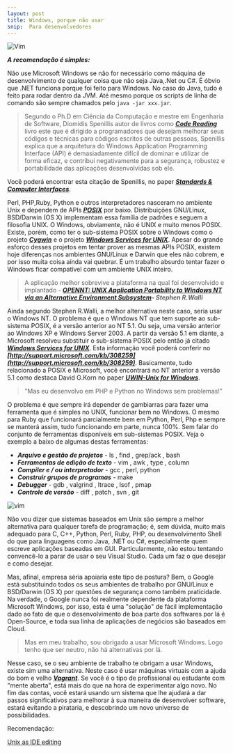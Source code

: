 ```yaml
---
layout: post
title: Windows, porque não usar
snip:  Para desenvolvedores
---
```


![Vim](http://cdn.instantshift.com/media/uploads/2013/04/universal-mobile-site-design-flaw.jpg)

***A recomendação é simples:*** 

Não use Microsoft Windows se não for necessário como máquina de desenvolvimento de qualquer coisa que não seja Java,.Net ou C#. É óbvio que .NET funciona porque foi feito para Windows. No caso do Java, tudo é feito para rodar dentro da JVM. Até mesmo porque os scripts de linha de comando são sempre chamados pelo ```java -jar xxx.jar```.

> Segundo o Ph.D em Ciência da Computação e mestre em Engenharia de Software, Diomidis Spenillis autor de livros como ***[Code Reading](http://www.amazon.com/Code-Reading-Open-Source-Perspective/dp/0201799405)*** livro este que é dirigido a programadores que desejam melhorar seus códigos e técnicas para códigos escritos de outras pessoas, Spenillis explica que a arquitetura do Windows Application Programming Interface (API) é demasiadamente difícil de dominar e utilizar de forma eficaz, e contribui negativamente para a segurança, robustez e portabilidade das aplicações desenvolvidas sob ele.

Você poderá encontrar esta citação de Spenillis, no paper ***[Standards & Computer Interfaces](http://www.sciencedirect.com/science/article/pii/S0920548998000129)***.

Perl, PHP,Ruby, Python e outros interpretadores nasceram no ambiente Unix e dependem de APIs ***[POSIX](http://en.wikipedia.org/wiki/POSIX)*** por baixo. Distribuições GNU/Linux, BSD/Darwin (OS X) implementam essa família de padrões e seguem a filosofia UNIX. O Windows, obviamente, não é UNIX e muito menos POSIX. Existe, porém, como ter o sub-sistema POSIX sobre o Windows como o projeto ***[Cygwin](https://www.cygwin.com/)*** e o projeto ***[Windows Services for UNIX](http://www.microsoft.com/en-us/download/details.aspx?id=274)***. Apesar do grande esforço desses projetos em tentar prover as mesmas APIs POSIX, existem hoje diferenças nos ambientes GNU/Linux e Darwin que eles não cobrem, e por isso muita coisa ainda vai quebrar. É um trabalho absurdo tentar fazer o Windows ficar compatível com um ambiente UNIX inteiro. 

> A aplicação melhor sobrevive a plataforma na qual foi desenvolvido e implantado - ***[OPENNT: UNIX Application Portability to Windows NT via an Alternative Environment Subsystem](https://www.usenix.org/legacy/publications/library/proceedings/usenix-nt97/full_papers/walli/walli.pdf)- Stephen R.Walli***

Ainda segundo Stephen R.Walli, a melhor alternativa neste caso, seria usar o Windows NT. O problema é que o Windows NT que tem suporte ao sub-sistema POSIX, é a versão anterior ao NT 5.1. Ou seja, uma versão anterior ao Windows XP e Windows Server 2003. A partir da versão 5.1 em diante, a Microsoft resolveu substituir o sub-sistema POSIX pelo então já citado ***[Windows Services for UNIX](http://www.microsoft.com/en-us/download/details.aspx?id=274)***. Esta informação você poderá conferir no ***[http://support.microsoft.com/kb/308259](http://support.microsoft.com/kb/308259)***. Basicamente, tudo relacionado a POSIX e Microsoft, você encontrará no NT anterior a versão 5.1 como destaca David G.Korn no paper ***[UWIN-Unix for Windows](https://www.usenix.org/legacy/publications/library/proceedings/usenix-nt97/full_papers/korn/korn.pdf)***.

> "Mas eu desenvolvo em PHP e Python no Windows sem problemas!"

O problema é que sempre irá depender de gambiarras para fazer uma ferramenta que é simples no UNIX, funcionar bem no Windows. O mesmo para Ruby que funcionará parcialmente bem em Python, Perl, Php e sempre se manterá assim, tudo funcionando em parte, nunca 100%. Sem falar do conjunto de ferramentas disponíveis em sub-sistemas POSIX. Veja o exemplo a baixo de algumas destas ferramentas:

* ***Arquivo e gestão de projetos*** - ls , find , grep/ack , bash
* ***Ferramentas de edição de texto*** - vim , awk , type , column
* ***Compiler e / ou interpretador*** - gcc , perl, python
* ***Construir grupos de programas*** - make
* ***Debugger*** - gdb , valgrind , ltrace , lsof , pmap
* ***Controle de versão*** - diff , patch , svn , git

![vim](http://blog.sanctum.geek.nz/wp-content/uploads/2012/02/vim-diff.png)

Não vou dizer que sistemas baseados em Unix são sempre a melhor alternativa para qualquer tarefa de programação; é, sem dúvida, muito mais adequado para C, C++, Python, Perl, Ruby, PHP, ou desenvolvimento Shell do que para linguagens como Java, .NET ou C#, especialmente quem escreve aplicações baseadas em GUI. Particularmente, não estou tentando convencê-lo a parar de usar o seu Visual Studio. Cada um faz o que desejar e como desejar.

Mas, afinal, empresa séria apoiaria este tipo de postura? Bem, o Google está substituindo todos os seus ambientes de trabalho por GNU/Linux e BSD/Darwin (OS X) por questões de segurança como também praticidade. Na verdade, o Google nunca foi realmente dependente da plataforma Microsoft Windows, por isso, esta é uma "solução" de fácil implementação dado ao fato de que o desenvolvimento de boa parte dos softwares por lá é Open-Source, e toda sua linha de aplicações de negócios são baseados em Cloud.  

> Mas em meu trabalho, sou obrigado a usar Microsoft Windows. Logo tenho que ser neutro, não há alternativas por lá.

Nesse caso, se o seu ambiente de trabalho te obrigam a usar Windows, existe sim uma alternativa. Neste caso é usar máquinas virtuais com a ajuda do bom e velho ***[Vagrant](https://www.vagrantup.com/)***. Se você é o tipo de profissional ou estudante com "mente aberta", está mais do que na hora de experimentar algo novo. No fim das contas, você estará usando um sistema que lhe ajudará a dar passos significativos para melhorar à sua maneira de desenvolver software, estará evitando a pirataria, e descobrindo um novo universo de possibilidades.

Recomendação:
<dl>
	<dt><a href="http://blog.sanctum.geek.nz/unix-as-ide-editing/">Unix as IDE editing</a></dt>
</dl>
